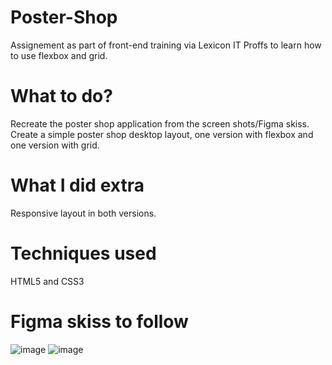 # Poster-Shop

Assignement as part of front-end training via Lexicon IT Proffs to learn how to use flexbox and grid.

# What to do?

Recreate the poster shop application from the screen shots/Figma skiss. Create a simple poster shop desktop layout, one version with flexbox and one version with grid.

# What I did extra

Responsive layout in both versions.

# Techniques used

HTML5 and CSS3

# Figma skiss to follow
![image](https://github.com/user-attachments/assets/6b323200-6875-4a17-9ea8-8d344c537b05)
![image](https://github.com/user-attachments/assets/c3860b51-da7e-4c1e-9c51-c05031e23b83)
